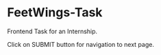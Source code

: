 # FeetWings-Task
Frontend Task for an Internship.

Click on SUBMIT button for navigation to next page.
